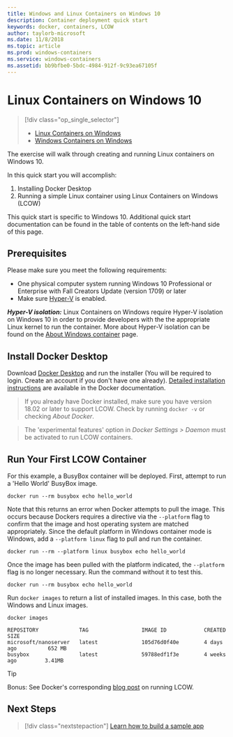 ```yaml
---
title: Windows and Linux Containers on Windows 10
description: Container deployment quick start
keywords: docker, containers, LCOW
author: taylorb-microsoft
ms.date: 11/8/2018
ms.topic: article
ms.prod: windows-containers
ms.service: windows-containers
ms.assetid: bb9bfbe0-5bdc-4984-912f-9c93ea67105f
---
```


# Linux Containers on Windows 10

> [!div class="op_single_selector"]
> - [Linux Containers on Windows](quick-start-windows-10-linux.md)
> - [Windows Containers on Windows](quick-start-windows-10.md)

The exercise will walk through creating and running Linux containers on Windows 10.

In this quick start you will accomplish:

1. Installing Docker Desktop
2. Running a simple Linux container using Linux Containers on Windows (LCOW)

This quick start is specific to Windows 10. Additional quick start documentation can be found in the table of contents on the left-hand side of this page.

## Prerequisites

Please make sure you meet the following requirements:
- One physical computer system running Windows 10 Professional or Enterprise with Fall Creators Update (version 1709) or later
- Make sure [Hyper-V](https://docs.microsoft.com/en-us/virtualization/hyper-v-on-windows/reference/hyper-v-requirements) is enabled.

***Hyper-V isolation:***
Linux Containers on Windows require Hyper-V isolation on Windows 10 in order to provide developers with the the appropriate Linux kernel to run the container. More about Hyper-V isolation can be found on the [About Windows container](../about/index.md) page.

## Install Docker Desktop

Download [Docker Desktop](https://store.docker.com/editions/community/docker-ce-desktop-windows) and run the installer (You will be required to login. Create an account if you don't have one already). [Detailed installation instructions](https://docs.docker.com/docker-for-windows/install) are available in the Docker documentation.

> If you already have Docker installed, make sure you have version 18.02 or later to support LCOW. Check by running `docker -v` or checking *About Docker*.

> The 'experimental features' option in *Docker Settings > Daemon* must be activated to run LCOW containers.

## Run Your First LCOW Container

For this example, a BusyBox container will be deployed. First, attempt to run a 'Hello World' BusyBox image.

```console
docker run --rm busybox echo hello_world
```

Note that this returns an error when Docker attempts to pull the image. This occurs because Dockers requires a directive via the `--platform` flag to confirm that the image and host operating system are matched appropriately. Since the default platform in Windows container mode is Windows, add a `--platform linux` flag to pull and run the container.

```console
docker run --rm --platform linux busybox echo hello_world
```

Once the image has been pulled with the platform indicated, the `--platform` flag is no longer necessary. Run the command without it to test this.

```console
docker run --rm busybox echo hello_world
```

Run `docker images` to return a list of installed images. In this case, both the Windows and Linux images.

```console
docker images

REPOSITORY             TAG                 IMAGE ID            CREATED             SIZE
microsoft/nanoserver   latest              105d76d0f40e        4 days ago          652 MB
busybox                latest              59788edf1f3e        4 weeks ago         3.41MB
```

> [!TIP]
> Bonus: See Docker's corresponding [blog post](https://blog.docker.com/2018/02/docker-for-windows-18-02-with-windows-10-fall-creators-update/) on running LCOW.

## Next Steps

> [!div class="nextstepaction"]
> [Learn how to build a sample app](./building-sample-app.md)

